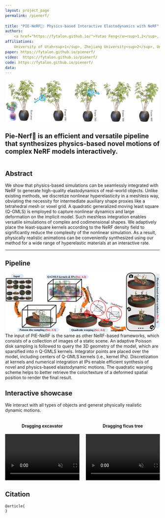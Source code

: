 ```yaml
---
layout: project_page
permalink: /pienerf/

title: "PIE-NeRF🍕: Physics-based Interactive Elastodynamics with NeRF"
authors:
    <a href="https://fytalon.github.io/">Yutao Feng</a><sup>1,2</sup>, <a href="https://shayito.github.io/">Yintong Shang</a><sup>1</sup>, <a href="https://xuan-li.github.io/">Xuan Li</a><sup>3</sup>, <a href="http://tianjiashao.com/">Tianjia Shao</a><sup>2</sup>, <a href="https://www.math.ucla.edu/~cffjiang/">Chenfanfu Jiang</a><sup>3</sup>, <a href="https://yangzzzy.github.io/">Yin Yang</a><sup>1</sup>
affiliations:
    University of Utah<sup>1</sup>, Zhejiang University<sup>2</sup>, University of California, Los Angeles<sup>3</sup>
paper: https://fytalon.github.io/pienerf/
video:  https://fytalon.github.io/pienerf/
code: https://fytalon.github.io/pienerf/
data: 
---
```



<section class="hero teaser">
<div class="container is-max-desktop">
<div class="hero-body">
<img src="./static/image/teaser.png" class="interpolation-image">
<h2 class="subtitle has-text-centered">
<span class="dnerf">Pie-Nerf</span>🍕 is an efficient and versatile pipeline that synthesizes physics-based novel motions of complex NeRF models interactively. 
</h2>
</div>
</div>
</section>

<div class="columns is-centered has-text-centered">
    <div class="column is-four-fifths">
        <h2>Abstract</h2>
        <div class="content has-text-justified">
We show that physics-based simulations can be seamlessly integrated with NeRF to generate high-quality elastodynamics of real-world objects. Unlike existing methods, we discretize nonlinear hyperelasticity in a meshless way, obviating the necessity for intermediate auxiliary shape proxies like a tetrahedral mesh or voxel grid. A quadratic generalized moving least square (Q-GMLS) is employed to capture nonlinear dynamics and large deformation on the implicit model. Such meshless integration enables versatile simulations of complex and codimensional shapes. We adaptively place the least-square kernels according to the NeRF density field to significantly reduce the complexity of the nonlinear simulation. As a result, physically realistic animations can be conveniently synthesized using our method for a wide range of hyperelastic materials at an interactive rate.
        </div>
    </div>
</div>




---


## Pipeline

![](/pienerf/static/image/pipeline.png)
The input of PIE-NeRF is the same as other NeRF-based frameworks, which consists of a collection of images of a static scene. An adaptive Poisson disk sampling is followed to query the 3D geometry of the model, which are sparsified into n Q-GMLS kernels. Integrator points are placed over the model, including centers of Q-GMLS kernels (i.e., kernel IPs). Discretization at kernels and numerical integration at IPs enable efficient synthesis of novel and physics-based elastodynamic motions. The quadratic warping scheme helps to better retrieve the color/texture of a deformed spatial position to render the final result.



## Interactive showcase


We interact with all types of objects and generat physically realistic dynamic motions.

<div class="columns is-centered">
<div class="column">
<div class="content">
<h4 class="title is-size-5" style="text-align: center;">Dragging excavator </h4>
<video id="dollyzoom" autoplay="" controls="" muted="" loop="" playsinline="" height="100%">
<source src="./static/video/excavator.mp4" type="video/mp4">
</video>
</div>
</div>
<div class="column">
<div class="content">
<h4 class="title is-size-5" style="text-align: center;">Dragging ficus tree</h4>
<video id="dollyzoom" autoplay="" controls="" muted="" loop="" playsinline="" height="100%">
<source src="./static/video/ficus.mp4" type="video/mp4">
</video>
</div>
</div>
</div>










## Citation
```
@article{
}
```
